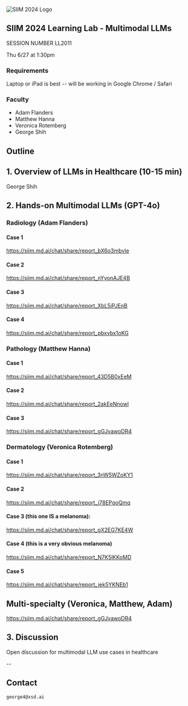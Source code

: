 ![SIIM 2024 Logo](https://siim.md.ai/api/chat/images/62f8ab69-9fb0-48a4-a551-be33a62f9087.png) 

## SIIM 2024 Learning Lab - Multimodal LLMs

SESSION NUMBER LL2011

Thu 6/27 at 1:30pm

### Requirements

Laptop or iPad is best -- will be working in Google Chrome / Safari

### Faculty

- Adam Flanders
- Matthew Hanna
- Veronica Rotemberg
- George Shih

## Outline

## 1. Overview of LLMs in Healthcare (10-15 min)

George Shih

## 2. Hands-on Multimodal LLMs (GPT-4o)

### Radiology (Adam Flanders)

#### Case 1

https://siim.md.ai/chat/share/report_bX6o3mbvle

#### Case 2

https://siim.md.ai/chat/share/report_nYyonAJE4B

#### Case 3

https://siim.md.ai/chat/share/report_XbL5jPJEnB

#### Case 4

https://siim.md.ai/chat/share/report_pbxvbx1oKG

### Pathology (Matthew Hanna)

#### Case 1

https://siim.md.ai/chat/share/report_43D5B0xEeM

#### Case 2

https://siim.md.ai/chat/share/report_2akEeNnowl

#### Case 3

https://siim.md.ai/chat/share/report_gGJvawoDR4

### Dermatology (Veronica Rotemberg)

#### Case 1

https://siim.md.ai/chat/share/report_3nW5WZoKY1

#### Case 2

https://siim.md.ai/chat/share/report_j78EPqoQmq

#### Case 3 (this one IS a melanoma):

https://siim.md.ai/chat/share/report_gX2EG7KE4W

#### Case 4 (this is a very obvious melanoma)

https://siim.md.ai/chat/share/report_N7K5lKKoMD

#### Case 5

https://siim.md.ai/chat/share/report_jek5YKNEb1


## Multi-specialty (Veronica, Matthew, Adam)

https://siim.md.ai/chat/share/report_gGJvawoDR4


## 3. Discussion

Open discussion for multimodal LLM use cases in healthcare


--
## Contact

```contact
george4@xsd.ai
```


